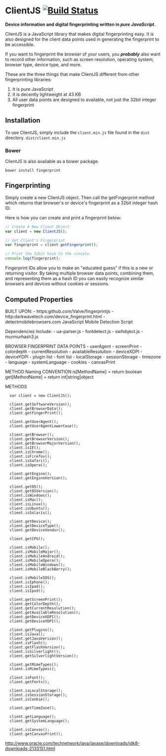 ClientJS [![Build Status](https://travis-ci.org/jackspirou/clientjs.svg?branch=master)](https://travis-ci.org/jackspirou/clientjs)
==================================================================================================================================

**Device information and digital fingerprinting written in *pure JavaScript*.**

ClientJS is a JavaScript library that makes digital fingerprinting easy. It is also designed for the client data points used in generating the fingerprint to be accessible.

If you want to fingerprint the browser of your users, you ***probably*** also want to record other information, such as screen resolution, operating system, browser type, device type, and more.

These are the three things that make ClientJS different from other fingerprinting libraries:

1.	It is pure JavaScript
2.	It is decently lightweight at 43 KB
3.	All user data points are designed to available, not just the 32bit integer fingerprint

Installation
------------

To use ClientJS, simply include the `client.min.js` file found in the `dist` directory. `dist/client.min.js`

### Bower

ClientJS is also available as a bower package.

```shell
bower install fingerprint
```

Fingerprinting
--------------

Simply create a new ClientJS object. Then call the getFingerprint method which returns that browser's or device's fingerprint as a 32bit integer hash ID.

Here is how you can create and print a fingerprint below:

```javascript
// Create A New Client Object
var client = new ClientJS();

// Get Client's Fingerprint
var fingerprint = client.getFingerprint();

// Print the 32bit hash to the console.
console.log(fingerprint);

```

Fingerprint IDs allow you to make an "educated guess" if this is a new or returning visitor. By taking multiple browser data points, combining them, and representing them as a hash ID you can easily recognize similar browsers and devices without cookies or sessions.

Computed Properties
-------------------

BUILT UPON: - https:github.com/Valve/fingerprintjs - http:darkwavetech.com/device_fingerprint.html - detectmobilebrowsers.com JavaScript Mobile Detection Script

Dependencies Include: - ua-parser.js - fontdetect.js - swfobject.js - murmurhash3.js

BROWSER FINGERPRINT DATA POINTS - userAgent - screenPrint - colordepth - currentResolution - availableResolution - deviceXDPI - deviceYDPI - plugin list - font list - localStorage - sessionStorage - timezone - language - systemLanguage - cookies - canvasPrint

METHOD Naming CONVENTION is[MethodName] = return boolean get[MethodName] = return int|string|object

METHODS

```
  var client = new ClientJS();

  client.getSoftwareVersion();
  client.getBrowserData();
  client.getFingerPrint();

  client.getUserAgent();
  client.getUserAgentLowerCase();

  client.getBrowser();
  client.getBrowserVersion();
  client.getBrowserMajorVersion();
  client.isIE();
  client.isChrome();
  client.isFirefox();
  client.isSafari();
  client.isOpera();

  client.getEngine();
  client.getEngineVersion();

  client.getOS();
  client.getOSVersion();
  client.isWindows();
  client.isMac();
  client.isLinux();
  client.isUbuntu();
  client.isSolaris();

  client.getDevice();
  client.getDeviceType();
  client.getDeviceVendor();

  client.getCPU();

  client.isMobile();
  client.isMobileMajor();
  client.isMobileAndroid();
  client.isMobileOpera();
  client.isMobileWindows();
  client.isMobileBlackBerry();

  client.isMobileIOS();
  client.isIphone();
  client.isIpad();
  client.isIpod();

  client.getScreenPrint();
  client.getColorDepth();
  client.getCurrentResolution();
  client.getAvailableResolution();
  client.getDeviceXDPI();
  client.getDeviceYDPI();

  client.getPlugins();
  client.isJava();
  client.getJavaVersion();
  client.isFlash();
  client.getFlashVersion();
  client.isSilverlight();
  client.getSilverlightVersion();

  client.getMimeTypes();
  client.isMimeTypes();

  client.isFont();
  client.getFonts();

  client.isLocalStorage();
  client.isSessionStorage();
  client.isCookie();

  client.getTimeZone();

  client.getLanguage();
  client.getSystemLanguage();

  client.isCanvas();
  client.getCanvasPrint();
```

http://www.oracle.com/technetwork/java/javase/downloads/jdk8-downloads-2133151.html
